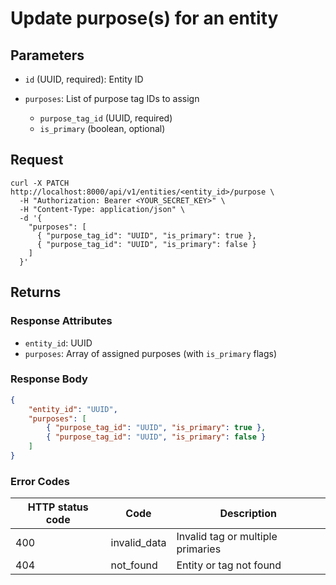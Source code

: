 # Update purpose(s) for an entity

## Parameters

- `id` (UUID, required): Entity ID
- `purposes`: List of purpose tag IDs to assign

  - `purpose_tag_id` (UUID, required)
  - `is_primary` (boolean, optional)

## Request

```curl
curl -X PATCH http://localhost:8000/api/v1/entities/<entity_id>/purpose \
  -H "Authorization: Bearer <YOUR_SECRET_KEY>" \
  -H "Content-Type: application/json" \
  -d '{
    "purposes": [
      { "purpose_tag_id": "UUID", "is_primary": true },
      { "purpose_tag_id": "UUID", "is_primary": false }
    ]
  }'
```

## Returns

### Response Attributes

- `entity_id`: UUID
- `purposes`: Array of assigned purposes (with `is_primary` flags)

### Response Body

```json
{
	"entity_id": "UUID",
	"purposes": [
		{ "purpose_tag_id": "UUID", "is_primary": true },
		{ "purpose_tag_id": "UUID", "is_primary": false }
	]
}
```

### Error Codes

| HTTP status code | Code         | Description                       |
| ---------------- | ------------ | --------------------------------- |
| 400              | invalid_data | Invalid tag or multiple primaries |
| 404              | not_found    | Entity or tag not found           |
